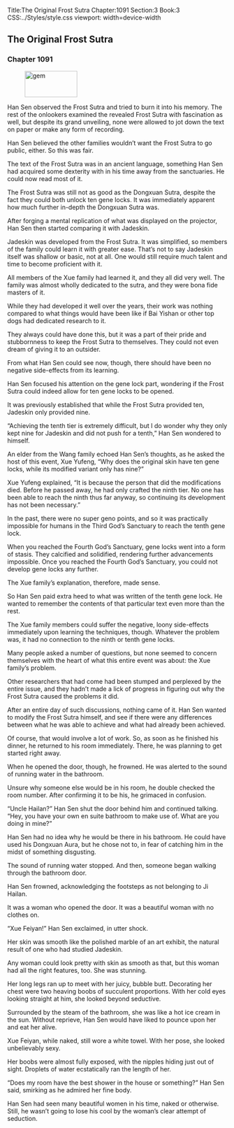 Title:The Original Frost Sutra 
Chapter:1091 
Section:3 
Book:3 
CSS:../Styles/style.css 
viewport: width=device-width
  
## The Original Frost Sutra
### Chapter 1091
  
<figure>
	<img src="../Images/gem.gif" alt="gem" id="gem" width="120" height="60" />
</figure>
  

  
Han Sen observed the Frost Sutra and tried to burn it into his memory. The rest of the onlookers examined the revealed Frost Sutra with fascination as well, but despite its grand unveiling, none were allowed to jot down the text on paper or make any form of recording.

Han Sen believed the other families wouldn’t want the Frost Sutra to go public, either. So this was fair.

The text of the Frost Sutra was in an ancient language, something Han Sen had acquired some dexterity with in his time away from the sanctuaries. He could now read most of it.

The Frost Sutra was still not as good as the Dongxuan Sutra, despite the fact they could both unlock ten gene locks. It was immediately apparent how much further in-depth the Dongxuan Sutra was.

After forging a mental replication of what was displayed on the projector, Han Sen then started comparing it with Jadeskin.

Jadeskin was developed from the Frost Sutra. It was simplified, so members of the family could learn it with greater ease. That’s not to say Jadeskin itself was shallow or basic, not at all. One would still require much talent and time to become proficient with it.

All members of the Xue family had learned it, and they all did very well. The family was almost wholly dedicated to the sutra, and they were bona fide masters of it.

While they had developed it well over the years, their work was nothing compared to what things would have been like if Bai Yishan or other top dogs had dedicated research to it.

They always could have done this, but it was a part of their pride and stubbornness to keep the Frost Sutra to themselves. They could not even dream of giving it to an outsider.

From what Han Sen could see now, though, there should have been no negative side-effects from its learning.

Han Sen focused his attention on the gene lock part, wondering if the Frost Sutra could indeed allow for ten gene locks to be opened.

It was previously established that while the Frost Sutra provided ten, Jadeskin only provided nine.

“Achieving the tenth tier is extremely difficult, but I do wonder why they only kept nine for Jadeskin and did not push for a tenth,” Han Sen wondered to himself.

An elder from the Wang family echoed Han Sen’s thoughts, as he asked the host of this event, Xue Yufeng, “Why does the original skin have ten gene locks, while its modified variant only has nine?”

Xue Yufeng explained, “It is because the person that did the modifications died. Before he passed away, he had only crafted the ninth tier. No one has been able to reach the ninth thus far anyway, so continuing its development has not been necessary.”

In the past, there were no super geno points, and so it was practically impossible for humans in the Third God’s Sanctuary to reach the tenth gene lock.

When you reached the Fourth God’s Sanctuary, gene locks went into a form of stasis. They calcified and solidified, rendering further advancements impossible. Once you reached the Fourth God’s Sanctuary, you could not develop gene locks any further.

The Xue family’s explanation, therefore, made sense.

So Han Sen paid extra heed to what was written of the tenth gene lock. He wanted to remember the contents of that particular text even more than the rest.

The Xue family members could suffer the negative, loony side-effects immediately upon learning the techniques, though. Whatever the problem was, it had no connection to the ninth or tenth gene locks.

Many people asked a number of questions, but none seemed to concern themselves with the heart of what this entire event was about: the Xue family’s problem.

Other researchers that had come had been stumped and perplexed by the entire issue, and they hadn’t made a lick of progress in figuring out why the Frost Sutra caused the problems it did.

After an entire day of such discussions, nothing came of it. Han Sen wanted to modify the Frost Sutra himself, and see if there were any differences between what he was able to achieve and what had already been achieved.

Of course, that would involve a lot of work. So, as soon as he finished his dinner, he returned to his room immediately. There, he was planning to get started right away.

When he opened the door, though, he frowned. He was alerted to the sound of running water in the bathroom.

Unsure why someone else would be in his room, he double checked the room number. After confirming it to be his, he grimaced in confusion.

“Uncle Hailan?” Han Sen shut the door behind him and continued talking. “Hey, you have your own en suite bathroom to make use of. What are you doing in mine?”

Han Sen had no idea why he would be there in his bathroom. He could have used his Dongxuan Aura, but he chose not to, in fear of catching him in the midst of something disgusting.

The sound of running water stopped. And then, someone began walking through the bathroom door.

Han Sen frowned, acknowledging the footsteps as not belonging to Ji Hailan.

It was a woman who opened the door. It was a beautiful woman with no clothes on.

“Xue Feiyan!” Han Sen exclaimed, in utter shock.

Her skin was smooth like the polished marble of an art exhibit, the natural result of one who had studied Jadeskin.

Any woman could look pretty with skin as smooth as that, but this woman had all the right features, too. She was stunning.

Her long legs ran up to meet with her juicy, bubble butt. Decorating her chest were two heaving boobs of succulent proportions. With her cold eyes looking straight at him, she looked beyond seductive.

Surrounded by the steam of the bathroom, she was like a hot ice cream in the sun. Without reprieve, Han Sen would have liked to pounce upon her and eat her alive.

Xue Feiyan, while naked, still wore a white towel. With her pose, she looked unbelievably sexy.

Her boobs were almost fully exposed, with the nipples hiding just out of sight. Droplets of water ecstatically ran the length of her.

“Does my room have the best shower in the house or something?” Han Sen said, smirking as he admired her fine body.

Han Sen had seen many beautiful women in his time, naked or otherwise. Still, he wasn’t going to lose his cool by the woman’s clear attempt of seduction.
